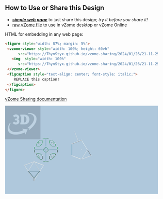
## How to Use or Share this Design

 - [***simple web page***](<https://ThynStyx.github.io/vzome-sharing/2024/01/26/21-11-25-Mod2_Johns_Mirror_method_J64_edited/>) to just share this design; *try it before you share it!*
 - [raw vZome file](<https://raw.githubusercontent.com/ThynStyx/vzome-sharing/main/2024/01/26/21-11-25-Mod2_Johns_Mirror_method_J64_edited/Mod2_Johns_Mirror_method_J64_edited.vZome>) to use in vZome desktop or vZome Online
 
 HTML for embedding in any web page:
 ```html
<figure style="width: 87%; margin: 5%">
  <vzome-viewer style="width: 100%; height: 60vh"
       src="https://ThynStyx.github.io/vzome-sharing/2024/01/26/21-11-25-Mod2_Johns_Mirror_method_J64_edited/Mod2_Johns_Mirror_method_J64_edited.vZome" >
    <img  style="width: 100%"
       src="https://ThynStyx.github.io/vzome-sharing/2024/01/26/21-11-25-Mod2_Johns_Mirror_method_J64_edited/Mod2_Johns_Mirror_method_J64_edited.png" >
  </vzome-viewer>
  <figcaption style="text-align: center; font-style: italic;">
     REPLACE this caption!
  </figcaption>
</figure>
 ```

[vZome Sharing documentation](https://vzome.github.io/vzome/sharing.html#how-it-works)

![Image](<Mod2_Johns_Mirror_method_J64_edited.png>)


